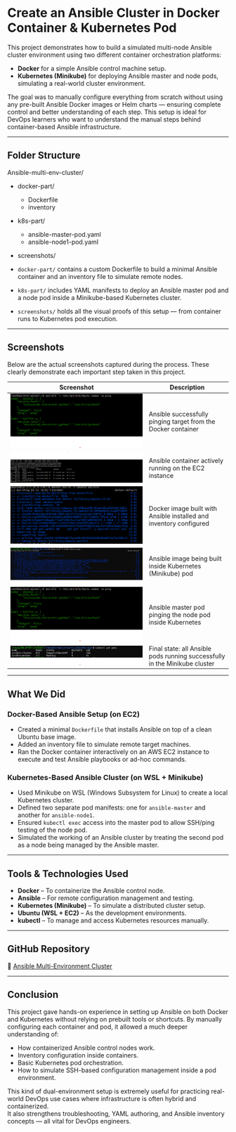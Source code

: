 # Create an Ansible Cluster in Docker Container & Kubernetes Pod

This project demonstrates how to build a simulated multi-node Ansible cluster environment using two different container orchestration platforms:

- **Docker** for a simple Ansible control machine setup. 
- **Kubernetes (Minikube)** for deploying Ansible master and node pods, simulating a real-world cluster environment.

The goal was to manually configure everything from scratch without using any pre-built Ansible Docker images or Helm charts — ensuring complete control and better understanding of each step. This setup is ideal for DevOps learners who want to understand the manual steps behind container-based Ansible infrastructure.

---

##  Folder Structure

Ansible-multi-env-cluster/

- docker-part/
  - Dockerfile
  - inventory

- k8s-part/
  - ansible-master-pod.yaml
  - ansible-node1-pod.yaml

- screenshots/


- `docker-part/` contains a custom Dockerfile to build a minimal Ansible container and an inventory file to simulate remote nodes.
- `k8s-part/` includes YAML manifests to deploy an Ansible master pod and a node pod inside a Minikube-based Kubernetes cluster.
- `screenshots/` holds all the visual proofs of this setup — from container runs to Kubernetes pod execution.

---

##  Screenshots

Below are the actual screenshots captured during the process. These clearly demonstrate each important step taken in this project.


| Screenshot | Description |
|------------|-------------|
| ![ansible-container-ping-docker](./screenshots/ansible-container-ping-docker.png) | Ansible successfully pinging target from the Docker container |
| ![ansible-container-running-docker](./screenshots/ansible-container-running-docker.png) | Ansible container actively running on the EC2 instance |
| ![ansible-image-build-docker](./screenshots/ansible-image-build-docker.png) | Docker image built with Ansible installed and inventory configured |
| ![ansible-image-build-k8s](./screenshots/ansible-image-build-k8s.png) | Ansible image being built inside Kubernetes (Minikube) pod |
| ![ansible-pod-ping-k8s](./screenshots/ansible-pod-ping-k8s.png) | Ansible master pod pinging the node pod inside Kubernetes |
| ![ansible-pod-running-k8s](./screenshots/ansible-pod-running-k8s.png) | Final state: all Ansible pods running successfully in the Minikube cluster |

---

##  What We Did

###  Docker-Based Ansible Setup (on EC2)

- Created a minimal `Dockerfile` that installs Ansible on top of a clean Ubuntu base image. 
- Added an inventory file to simulate remote target machines. 
- Ran the Docker container interactively on an AWS EC2 instance to execute and test Ansible playbooks or ad-hoc commands.

###  Kubernetes-Based Ansible Cluster (on WSL + Minikube)

- Used Minikube on WSL (Windows Subsystem for Linux) to create a local Kubernetes cluster. 
- Defined two separate pod manifests: one for `ansible-master` and another for `ansible-node1`. 
- Ensured `kubectl exec` access into the master pod to allow SSH/ping testing of the node pod. 
- Simulated the working of an Ansible cluster by treating the second pod as a node being managed by the Ansible master.

---

## Tools & Technologies Used

- **Docker** – To containerize the Ansible control node. 
- **Ansible** – For remote configuration management and testing. 
- **Kubernetes (Minikube)** – To simulate a distributed cluster setup. 
- **Ubuntu (WSL + EC2)** – As the development environments. 
- **kubectl** – To manage and access Kubernetes resources manually.

---

##  GitHub Repository

🔗 [Ansible Multi-Environment Cluster](https://github.com/shreya-singh27/Ansible-multi-env-cluster.git)

---

##  Conclusion

This project gave hands-on experience in setting up Ansible on both Docker and Kubernetes without relying on prebuilt tools or shortcuts. By manually configuring each container and pod, it allowed a much deeper understanding of:

- How containerized Ansible control nodes work. 
- Inventory configuration inside containers. 
- Basic Kubernetes pod orchestration. 
- How to simulate SSH-based configuration management inside a pod environment.

This kind of dual-environment setup is extremely useful for practicing real-world DevOps use cases where infrastructure is often hybrid and containerized.  
It also strengthens troubleshooting, YAML authoring, and Ansible inventory concepts — all vital for DevOps engineers.

